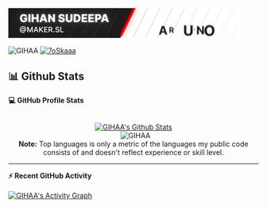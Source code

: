 <img src = "./standard.gif">


<p> 
	<img src="https://komarev.com/ghpvc/?username=GIHAA&label=Profile%20views&color=0e75b6&style=plastic" alt="GIHAA" /> 
	<a href = "https://commits.top/sri_lanka.html" target="_blank">
		<img src="https://enfsgag3ayy6w9q.m.pipedream.net/&style=plastic" alt="7oSkaaa" target="_blank"/> 
	</a>
</p>

## 📊 Github Stats
  <summary><b>💻 GitHub Profile Stats</b></summary>
  <br/>
  <p align="center">
    <a href="https://github.com/GIHAA/github-readme-stats"><img alt="GIHAA's Github Stats" src="https://github-readme-stats.vercel.app/api?username=GIHAA&show_icons=true&count_private=true&theme=algolia" height="192px"/></a>
<br/>
  &nbsp;
	  <img src="https://github-readme-stats.vercel.app/api/top-langs?username=GIHAA&langs_count=10&show_icons=true&locale=en&layout=compact&theme=algolia" alt="GIHAA" height="192px"/>
  <br/>
  <b>Note:</b> Top languages is only a metric of the languages my public code consists of and doesn't reflect experience or skill level.
  </p>

----

  <summary><b>⚡ Recent GitHub Activity</b></summary>
  <br/>
   <a href="https://github.com/GIHAA"><img alt="GIHAA's Activity Graph" src="https://activity-graph.herokuapp.com/graph?username=GIHAA&custom_title=GIHAA's%20Contribution%20Graph&theme=react-dark" /></a>


